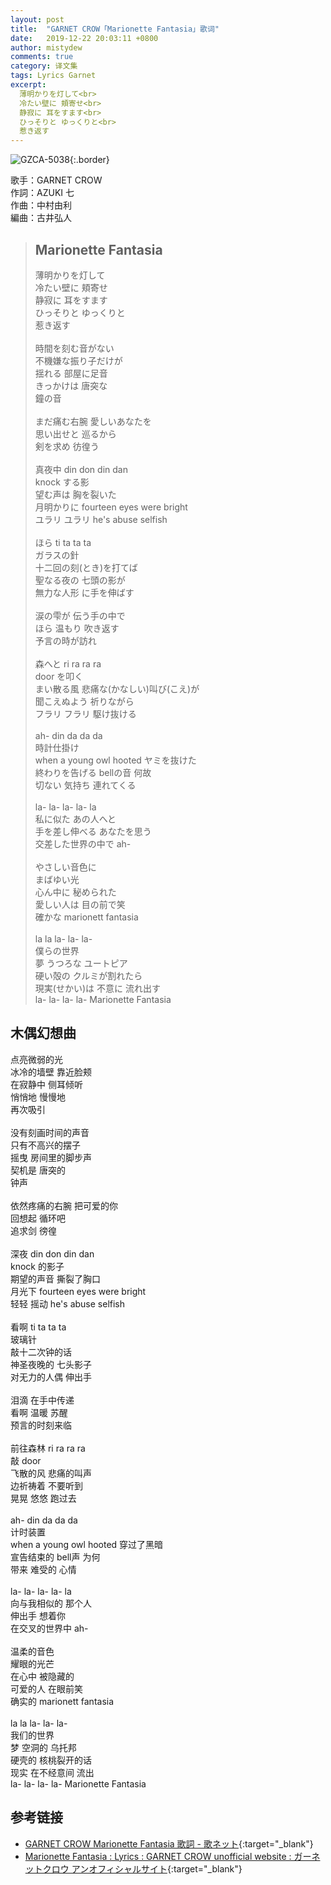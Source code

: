 ```yaml
---
layout: post
title:  "GARNET CROW「Marionette Fantasia」歌词"
date:   2019-12-22 20:03:11 +0800
author: mistydew
comments: true
category: 译文集
tags: Lyrics Garnet
excerpt:
  薄明かりを灯して<br>
  冷たい壁に 頬寄せ<br>
  静寂に 耳をすます<br>
  ひっそりと ゆっくりと<br>
  惹き返す
---
```

![GZCA-5038](https://ganekuro.github.io/images/discography/album/GZCA-5038.jpg){:.border}

歌手：GARNET CROW<br>
作詞：AZUKI 七<br>
作曲：中村由利<br>
編曲：古井弘人

<blockquote class="original">
  <h2>Marionette Fantasia</h2>
  <p>
    薄明かりを灯して<br>
    冷たい壁に 頬寄せ<br>
    静寂に 耳をすます<br>
    ひっそりと ゆっくりと<br>
    惹き返す<br>
    <br>
    時間を刻む音がない<br>
    不機嫌な振り子だけが<br>
    揺れる 部屋に足音<br>
    きっかけは 唐突な<br>
    鐘の音<br>
    <br>
    まだ痛む右腕 愛しいあなたを<br>
    思い出せと 巡るから<br>
    剣を求め 彷徨う<br>
    <br>
    真夜中 din don din dan<br>
    knock する影<br>
    望む声は 胸を裂いた<br>
    月明かりに fourteen eyes were bright<br>
    ユラリ ユラリ he's abuse selfish<br>
    <br>
    ほら ti ta ta ta<br>
    ガラスの針<br>
    十二回の刻(とき)を打てば<br>
    聖なる夜の 七頭の影が<br>
    無力な人形 に手を伸ばす<br>
    <br>
    涙の雫が 伝う手の中で<br>
    ほら 温もり 吹き返す<br>
    予言の時が訪れ<br>
    <br>
    森へと ri ra ra ra <br>
    door を叩く<br>
    まい散る風 悲痛な(かなしい)叫び(こえ)が<br>
    聞こえぬよう 祈りながら<br>
    フラリ フラリ 駆け抜ける<br>
    <br>
    ah- din da da da<br>
    時計仕掛け<br>
    when a young owl hooted ヤミを抜けた<br>
    終わりを告げる bellの音 何故<br>
    切ない 気持ち 連れてくる<br>
    <br>
    la- la- la- la- la<br>
    私に似た あの人へと<br>
    手を差し伸べる あなたを思う<br>
    交差した世界の中で ah-<br>
    <br>
    やさしい音色に<br>
    まばゆい光<br>
    心ん中に 秘められた<br>
    愛しい人は 目の前で笑<br>
    確かな marionett fantasia<br>
    <br>
    la la la- la- la-<br>
    僕らの世界<br>
    夢 うつろな ユートピア<br>
    硬い殻の クルミが割れたら<br>
    現実(せかい)は 不意に 流れ出す<br>
    la- la- la- la- Marionette Fantasia
  </p>
</blockquote>

<div class="translation">
  <h2>木偶幻想曲</h2>
  <p>
    点亮微弱的光<br>
    冰冷的墙壁 靠近脸颊<br>
    在寂静中 侧耳倾听<br>
    悄悄地 慢慢地<br>
    再次吸引<br>
    <br>
    没有刻画时间的声音<br>
    只有不高兴的摆子<br>
    摇曳 房间里的脚步声<br>
    契机是 唐突的<br>
    钟声<br>
    <br>
    依然疼痛的右腕 把可爱的你<br>
    回想起 循环吧<br>
    追求剑 徬徨<br>
    <br>
    深夜 din don din dan<br>
    knock 的影子<br>
    期望的声音 撕裂了胸口<br>
    月光下 fourteen eyes were bright<br>
    轻轻 摇动 he's abuse selfish<br>
    <br>
    看啊 ti ta ta ta<br>
    玻璃针<br>
    敲十二次钟的话<br>
    神圣夜晚的 七头影子<br>
    对无力的人偶 伸出手<br>
    <br>
    泪滴 在手中传递<br>
    看啊 温暖 苏醒<br>
    预言的时刻来临<br>
    <br>
    前往森林 ri ra ra ra<br>
    敲 door<br>
    飞散的风 悲痛的叫声<br>
    边祈祷着 不要听到<br>
    晃晃 悠悠 跑过去<br>
    <br>
    ah- din da da da<br>
    计时装置<br>
    when a young owl hooted 穿过了黑暗<br>
    宣告结束的 bell声 为何<br>
    带来 难受的 心情<br>
    <br>
    la- la- la- la- la<br>
    向与我相似的 那个人<br>
    伸出手 想着你<br>
    在交叉的世界中 ah-<br>
    <br>
    温柔的音色<br>
    耀眼的光芒<br>
    在心中 被隐藏的<br>
    可爱的人 在眼前笑<br>
    确实的 marionett fantasia<br>
    <br>
    la la la- la- la-<br>
    我们的世界<br>
    梦 空洞的 乌托邦<br>
    硬壳的 核桃裂开的话<br>
    现实 在不经意间 流出<br>
    la- la- la- la- Marionette Fantasia
  </p>
</div>

## 参考链接

* [GARNET CROW Marionette Fantasia 歌詞 - 歌ネット](https://www.uta-net.com/song/20214/){:target="_blank"}
* [Marionette Fantasia : Lyrics : GARNET CROW unofficial website : ガーネットクロウ アンオフィシャルサイト](https://ganekuro.github.io/lyrics/original/Marionette-Fantasia.html){:target="_blank"}
